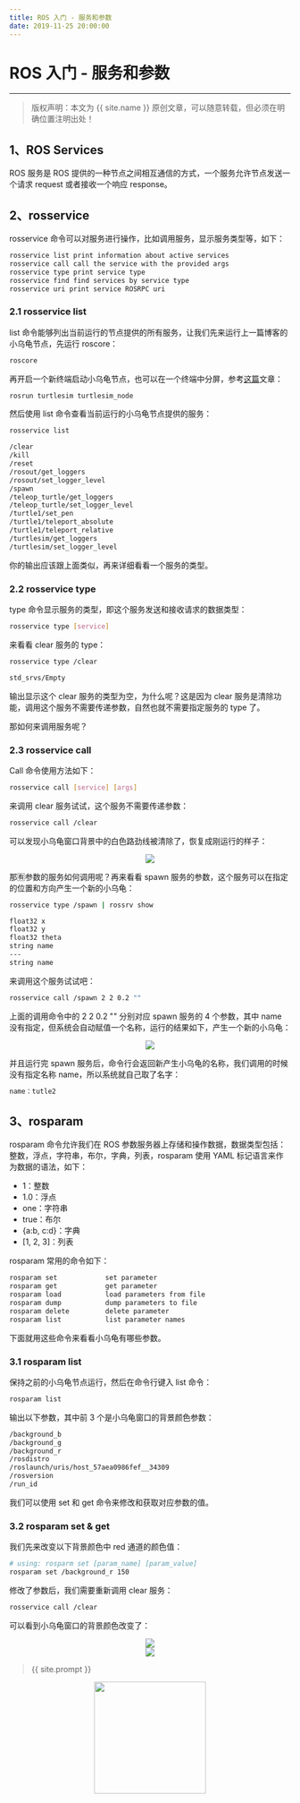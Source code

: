```yaml
---
title: ROS 入门 - 服务和参数
date: 2019-11-25 20:00:00
---
```

# ROS 入门 - 服务和参数
***
> 版权声明：本文为 {{ site.name }} 原创文章，可以随意转载，但必须在明确位置注明出处！



## 1、ROS Services

ROS 服务是 ROS 提供的一种节点之间相互通信的方式，一个服务允许节点发送一个请求 request 或者接收一个响应 response。



##  2、rosservice

rosservice 命令可以对服务进行操作，比如调用服务，显示服务类型等，如下：

```sh
rosservice list print information about active services
rosservice call call the service with the provided args
rosservice type print service type
rosservice find find services by service type
rosservice uri print service ROSRPC uri
```

### 2.1 rosservice list

list 命令能够列出当前运行的节点提供的所有服务，让我们先来运行上一篇博客的小乌龟节点，先运行 roscore：

```sh
roscore
```

再开启一个新终端启动小乌龟节点，也可以在一个终端中分屏，参考[这篇](https://dlonng.com/posts/terminator)文章：

```sh
rosrun turtlesim turtlesim_node
```

然后使用 list 命令查看当前运行的小乌龟节点提供的服务：

```sh
rosservice list

/clear
/kill
/reset
/rosout/get_loggers
/rosout/set_logger_level
/spawn
/teleop_turtle/get_loggers
/teleop_turtle/set_logger_level
/turtle1/set_pen
/turtle1/teleport_absolute
/turtle1/teleport_relative
/turtlesim/get_loggers
/turtlesim/set_logger_level
```

你的输出应该跟上面类似，再来详细看看一个服务的类型。

### 2.2 rosservice type

type 命令显示服务的类型，即这个服务发送和接收请求的数据类型：

```sh
rosservice type [service]
```

来看看 clear 服务的 type：

```sh
rosservice type /clear

std_srvs/Empty
```

输出显示这个 clear 服务的类型为空，为什么呢？这是因为 clear 服务是清除功能，调用这个服务不需要传递参数，自然也就不需要指定服务的 type 了。

那如何来调用服务呢？

### 2.3 rosservice call

Call 命令使用方法如下：

```sh
rosservice call [service] [args]
```

来调用 clear 服务试试，这个服务不需要传递参数：

```sh
rosservice call /clear
```

可以发现小乌龟窗口背景中的白色路劲线被清除了，恢复成刚运行的样子：

<div  align="center">
<img src="http://wiki.ros.org/ROS/Tutorials/UnderstandingServicesParams?action=AttachFile&do=get&target=turtlesim.png"/>
</div>

那🈶参数的服务如何调用呢？再来看看 spawn 服务的参数，这个服务可以在指定的位置和方向产生一个新的小乌龟：

```sh
rosservice type /spawn | rossrv show

float32 x
float32 y
float32 theta
string name
---
string name
```

来调用这个服务试试吧：

```sh
rosservice call /spawn 2 2 0.2 ""
```

上面的调用命令中的 2 2 0.2 "" 分别对应 spawn 服务的 4 个参数，其中 name 没有指定，但系统会自动赋值一个名称，运行的结果如下，产生一个新的小乌龟：

<div  align="center">
<img src="http://wiki.ros.org/ROS/Tutorials/UnderstandingServicesParams?action=AttachFile&do=get&target=turtle%28service%29.png"/>
</div>

并且运行完 spawn 服务后，命令行会返回新产生小乌龟的名称，我们调用的时候没有指定名称 name，所以系统就自己取了名字：

```sh
name：tutle2
```



## 3、rosparam

rosparam 命令允许我们在 ROS 参数服务器上存储和操作数据，数据类型包括：整数，浮点，字符串，布尔，字典，列表，rosparam 使用 YAML 标记语言来作为数据的语法，如下：

- 1：整数
- 1.0：浮点
- one：字符串
- true：布尔
- {a:b, c:d}：字典
- [1, 2, 3]：列表

rosparam 常用的命令如下：

```sh
rosparam set            set parameter
rosparam get            get parameter
rosparam load           load parameters from file
rosparam dump           dump parameters to file
rosparam delete         delete parameter
rosparam list           list parameter names
```

下面就用这些命令来看看小乌龟有哪些参数。

### 3.1 rosparam list

保持之前的小乌龟节点运行，然后在命令行键入 list 命令：

```sh
rosparam list
```

输出以下参数，其中前 3 个是小乌龟窗口的背景颜色参数：

```sh
/background_b
/background_g
/background_r
/rosdistro
/roslaunch/uris/host_57aea0986fef__34309
/rosversion
/run_id
```

我们可以使用 set 和 get 命令来修改和获取对应参数的值。

### 3.2 rosparam set & get

我们先来改变以下背景颜色中 red 通道的颜色值：

```sh
# using: rosparm set [param_name] [param_value]
rosparam set /background_r 150
```

修改了参数后，我们需要重新调用 clear 服务：

```sh
rosservice call /clear
```

可以看到小乌龟窗口的背景颜色改变了：

<div  align="center">
<img src="http://wiki.ros.org/ROS/Tutorials/UnderstandingServicesParams?action=AttachFile&do=get&target=turtle%28param%29.png"/>
</div>







<div  align="center">
<img src="https://dlonng.com/images/xxx/xxx.png"/>
</div>

> {{ site.prompt }}

<div  align="center">
<img src="https://dlonng.com/images/wechart.jpg" width = "200" height = "200"/>